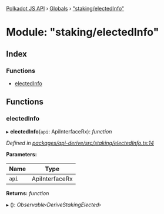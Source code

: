 [Polkadot JS API](../README.md) › [Globals](../globals.md) › ["staking/electedInfo"](_staking_electedinfo_.md)

# Module: "staking/electedInfo"

## Index

### Functions

* [electedInfo](_staking_electedinfo_.md#electedinfo)

## Functions

###  electedInfo

▸ **electedInfo**(`api`: ApiInterfaceRx): *function*

*Defined in [packages/api-derive/src/staking/electedInfo.ts:14](https://github.com/polkadot-js/api/blob/94f81db568/packages/api-derive/src/staking/electedInfo.ts#L14)*

**Parameters:**

Name | Type |
------ | ------ |
`api` | ApiInterfaceRx |

**Returns:** *function*

▸ (): *Observable‹DeriveStakingElected›*
